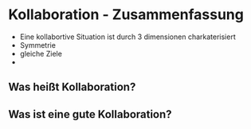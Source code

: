 # Kollaboration - Zusammenfassung

+  Eine kollabortive Situation ist durch 3 dimensionen charkaterisiert
  + Symmetrie
  + gleiche Ziele
  + 

## Was heißt Kollaboration?



## Was ist eine gute Kollaboration?

